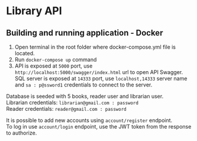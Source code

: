 # Library API

## Building and running application - Docker

1. Open terminal in the root folder where docker-compose.yml file is located.
2. Run `docker-compose up` command
3. API is exposed at `5000` port, use `http://localhost:5000/swagger/index.html` url to open API Swagger. SQL server is exposed at `14333` port, use `localhost,14333` server name and `sa : p@ssword1` credentials to connect to the server.

Database is seeded with 5 books, reader user and librarian user.  
Librarian credentials: `librarian@gmail.com : password`  
Reader credentials: `reader@gmail.com : password`

It is possible to add new accounts using `account/register` endpoint.  
To log in use `account/login` endpoint, use the JWT token from the response to authorize.

